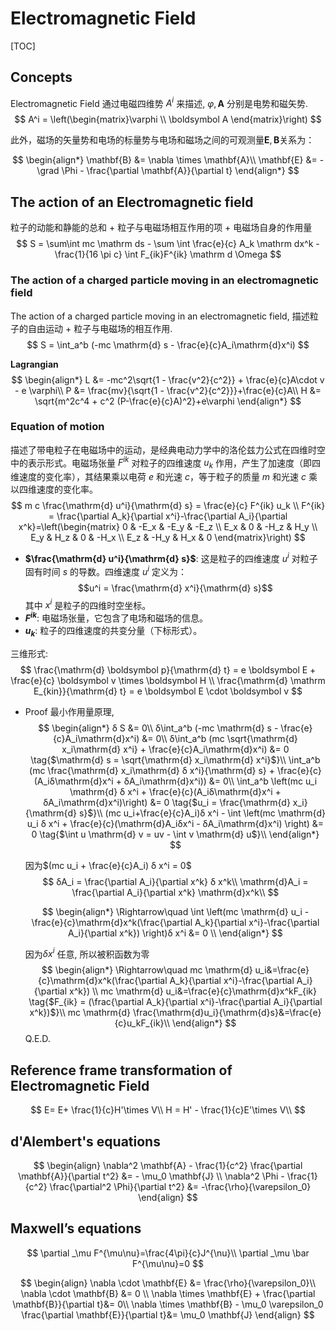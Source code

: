 # Electromagnetic Field

[TOC]

## Concepts

Electromagnetic Field 通过电磁四维势 $A^i$ 来描述, $\varphi, \boldsymbol A$ 分别是电势和磁矢势.
$$
A^i = \left(\begin{matrix}\varphi \\ \boldsymbol A \end{matrix}\right)
$$

此外，磁场的矢量势和电场的标量势与电场和磁场之间的可观测量$\boldsymbol E, \boldsymbol B$关系为：

$$
\begin{align*}
\mathbf{B} &= \nabla \times \mathbf{A}\\
\mathbf{E} &= -\grad \Phi - \frac{\partial \mathbf{A}}{\partial t}
\end{align*}
$$

## The action of an Electromagnetic field

粒子的动能和静能的总和 + 粒子与电磁场相互作用的项 + 电磁场自身的作用量
$$
S = \sum\int mc \mathrm ds - \sum \int \frac{e}{c} A_k \mathrm dx^k - \frac{1}{16 \pi c} \int F_{ik}F^{ik} \mathrm d \Omega
$$

### The action of a charged particle moving in an electromagnetic field

The action of a charged particle moving in an electromagnetic field, 描述粒子的自由运动 + 粒子与电磁场的相互作用.
$$
S = \int_a^b (-mc \mathrm{d} s - \frac{e}{c}A_i\mathrm{d}x^i)
$$

**Lagrangian**
$$
\begin{align*}
L &= -mc^2\sqrt{1 - \frac{v^2}{c^2}} + \frac{e}{c}A\cdot v - e \varphi\\
P &= \frac{mv}{\sqrt{1 - \frac{v^2}{c^2}}}+\frac{e}{c}A\\
H &= \sqrt{m^2c^4 + c^2 (P-\frac{e}{c}A)^2}+e\varphi
\end{align*}
$$

### Equation of motion

描述了带电粒子在电磁场中的运动，是经典电动力学中的洛伦兹力公式在四维时空中的表示形式。电磁场张量 $F^{ik}$ 对粒子的四维速度 $u_k$ 作用，产生了加速度（即四维速度的变化率），其结果乘以电荷 $e$ 和光速 $c$，等于粒子的质量 $m$ 和光速 $c$ 乘以四维速度的变化率。
$$
m c \frac{\mathrm{d} u^i}{\mathrm{d} s} = \frac{e}{c} F^{ik} u_k \\
F^{ik} = \frac{\partial A_k}{\partial x^i}-\frac{\partial A_i}{\partial x^k}=\left(\begin{matrix} 0 & -E_x & -E_y & -E_z \\ E_x & 0 & -H_z & H_y \\ E_y & H_z & 0 & -H_x \\ E_z & -H_y  & H_x & 0 \end{matrix}\right)
$$

- **$\frac{\mathrm{d} u^i}{\mathrm{d} s}$**: 这是粒子的四维速度 $u^i$ 对粒子固有时间 $s$ 的导数。四维速度 $u^i$ 定义为：
  $$u^i = \frac{\mathrm{d} x^i}{\mathrm{d} s}$$
  其中 $x^i$ 是粒子的四维时空坐标。
- **$F^{ik}$**: 电磁场张量，它包含了电场和磁场的信息。
- **$u_k$**: 粒子的四维速度的共变分量（下标形式）。

三维形式:
$$
\frac{\mathrm{d} \boldsymbol p}{\mathrm{d} t} = e \boldsymbol E + \frac{e}{c} \boldsymbol v \times \boldsymbol H \\
\frac{\mathrm{d} \mathrm E_{kin}}{\mathrm{d} t} = e \boldsymbol E \cdot \boldsymbol v
$$

- Proof
  最小作用量原理, 
  $$
  \begin{align*}
  δ S &= 0\\
  δ\int_a^b (-mc \mathrm{d} s - \frac{e}{c}A_i\mathrm{d}x^i) &= 0\\
  δ\int_a^b (mc \sqrt{\mathrm{d} x_i\mathrm{d} x^i} + \frac{e}{c}A_i\mathrm{d}x^i) &= 0   \tag{$\mathrm{d} s = \sqrt{\mathrm{d} x_i\mathrm{d} x^i}$}\\
  \int_a^b (mc \frac{\mathrm{d} x_i\mathrm{d} δ x^i}{\mathrm{d} s} + \frac{e}{c}(A_iδ\mathrm{d}x^i + δA_i\mathrm{d}x^i)) &= 0\\
  \int_a^b \left(mc u_i \mathrm{d} δ x^i + \frac{e}{c}(A_iδ\mathrm{d}x^i + δA_i\mathrm{d}x^i)\right) &= 0 \tag{$u_i = \frac{\mathrm{d} x_i}{\mathrm{d} s}$}\\
  (mc u_i+\frac{e}{c}A_i)δ x^i - \int \left(mc \mathrm{d} u_i  δ x^i + \frac{e}{c}(\mathrm{d}A_iδx^i -  δA_i\mathrm{d}x^i) \right) &= 0 \tag{$\int u \mathrm{d} v = uv - \int v \mathrm{d} u$}\\
  \end{align*}
  $$
  
  因为$(mc u_i + \frac{e}{c}A_i)  δ x^i = 0$
  $$
  δA_i = \frac{\partial A_i}{\partial x^k} δ x^k\\
  \mathrm{d}A_i = \frac{\partial A_i}{\partial x^k} \mathrm{d}x^k\\
  $$
  
  $$
  \begin{align*}
  \Rightarrow\quad \int \left(mc \mathrm{d} u_i - \frac{e}{c}\mathrm{d}x^k(\frac{\partial A_k}{\partial x^i}-\frac{\partial A_i}{\partial x^k}) \right)δ x^i &= 0 \\
  \end{align*}
  $$
  
  因为$δ x^i$ 任意, 所以被积函数为零
  $$
  \begin{align*}
  \Rightarrow\quad mc \mathrm{d} u_i&=\frac{e}{c}\mathrm{d}x^k(\frac{\partial A_k}{\partial x^i}-\frac{\partial A_i}{\partial x^k}) \\
  mc \mathrm{d} u_i&=\frac{e}{c}\mathrm{d}x^kF_{ik} \tag{$F_{ik} = (\frac{\partial A_k}{\partial x^i}-\frac{\partial A_i}{\partial x^k})$}\\
  mc \mathrm{d} \frac{\mathrm{d}u_i}{\mathrm{d}s}&=\frac{e}{c}u_kF_{ik}\\
  \end{align*}
  $$
  Q.E.D.



## Reference frame transformation of Electromagnetic Field

$$
E= E+ \frac{1}{c}H'\times V\\
H = H' - \frac{1}{c}E'\times V\\
$$



## d'Alembert's equations

$$
\begin{align}
\nabla^2 \mathbf{A} - \frac{1}{c^2} \frac{\partial \mathbf{A}}{\partial t^2} &= - \mu_0 \mathbf{J} \\
\nabla^2 \Phi - \frac{1}{c^2} \frac{\partial^2 \Phi}{\partial t^2} &= -\frac{\rho}{\varepsilon_0}
\end{align}
$$


## Maxwell’s equations

$$
\partial _\mu F^{\mu\nu}=\frac{4\pi}{c}J^{\nu}\\
\partial _\mu \bar F^{\mu\nu}=0
$$


$$
\begin{align}
\nabla \cdot \mathbf{E} &= \frac{\rho}{\varepsilon_0}\\
\nabla \cdot \mathbf{B} &= 0 \\
\nabla \times \mathbf{E} + \frac{\partial \mathbf{B}}{\partial t}&= 0\\
\nabla \times \mathbf{B} - \mu_0 \varepsilon_0 \frac{\partial \mathbf{E}}{\partial t}&=  \mu_0 \mathbf{J} 
\end{align}
$$